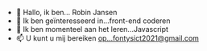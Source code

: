 - 👋 Hallo, ik ben... Robin Jansen
- 👀 Ik ben geïnteresseerd in...front-end coderen
- 🌱 Ik ben momenteel aan het leren...Javascript
- 📫 U kunt u mij bereiken op...fontysict2021@gmail.com
